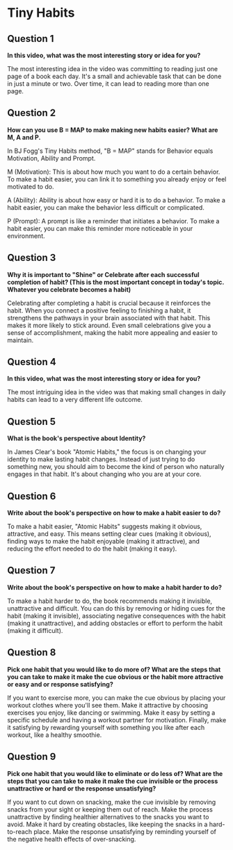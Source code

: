 # Tiny Habits


## Question 1

**In this video, what was the most interesting story or idea for you?**

The most interesting idea in the video was committing to reading just one page of a book each day. It's a small and achievable task that can be done in just a minute or two. Over time, it can lead to reading more than one page.

## Question 2

**How can you use B = MAP to make making new habits easier? What are M, A and P.**

In BJ Fogg's Tiny Habits method, "B = MAP" stands for Behavior equals Motivation, Ability and Prompt.

M (Motivation): This is about how much you want to do a certain behavior. To make a habit easier, you can link it to something you already enjoy or feel motivated to do.

A (Ability): Ability is about how easy or hard it is to do a behavior. To make a habit easier, you can make the behavior less difficult or complicated.

P (Prompt): A prompt is like a reminder that initiates a behavior. To make a habit easier, you can make this reminder more noticeable in your environment.

## Question 3

**Why it is important to "Shine" or Celebrate after each successful completion of habit? (This is the most important concept in today's topic. Whatever you celebrate becomes a habit)**

Celebrating after completing a habit is crucial because it reinforces the habit. When you connect a positive feeling to finishing a habit, it strengthens the pathways in your brain associated with that habit. This makes it more likely to stick around. Even small celebrations give you a sense of accomplishment, making the habit more appealing and easier to maintain.

## Question 4

**In this video, what was the most interesting story or idea for you?**

The most intriguing idea in the video was that making small changes in daily habits can lead to a very different life outcome.

## Question 5

**What is the book's perspective about Identity?**

In James Clear's book "Atomic Habits," the focus is on changing your identity to make lasting habit changes. Instead of just trying to do something new, you should aim to become the kind of person who naturally engages in that habit. It's about changing who you are at your core.

## Question 6

**Write about the book's perspective on how to make a habit easier to do?**

To make a habit easier, "Atomic Habits" suggests making it obvious, attractive, and easy. This means setting clear cues (making it obvious), finding ways to make the habit enjoyable (making it attractive), and reducing the effort needed to do the habit (making it easy).

## Question 7

**Write about the book's perspective on how to make a habit harder to do?**

To make a habit harder to do, the book recommends making it invisible, unattractive and difficult. You can do this by removing or hiding cues for the habit (making it invisible), associating negative consequences with the habit (making it unattractive), and adding obstacles or effort to perform the habit (making it difficult).

## Question 8

**Pick one habit that you would like to do more of? What are the steps that you can take to make it make the cue obvious or the habit more attractive or easy and or response satisfying?**

If you want to exercise more, you can make the cue obvious by placing your workout clothes where you'll see them. Make it attractive by choosing exercises you enjoy, like dancing or swimming. Make it easy by setting a specific schedule and having a workout partner for motivation. Finally, make it satisfying by rewarding yourself with something you like after each workout, like a healthy smoothie.

## Question 9

**Pick one habit that you would like to eliminate or do less of? What are the steps that you can take to make it make the cue invisible or the process unattractive or hard or the response unsatisfying?**

If you want to cut down on snacking, make the cue invisible by removing snacks from your sight or keeping them out of reach. Make the process unattractive by finding healthier alternatives to the snacks you want to avoid. Make it hard by creating obstacles, like keeping the snacks in a hard-to-reach place. Make the response unsatisfying by reminding yourself of the negative health effects of over-snacking.

